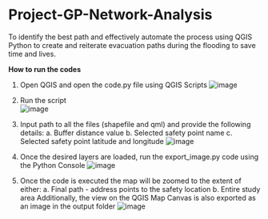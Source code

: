 # Project-GP-Network-Analysis
To identify the best path and effectively automate the process using QGIS Python to create and reiterate evacuation paths during the flooding to save time and lives.

**How to run the codes**
1. Open QGIS and open the code.py file using QGIS Scripts
![image](https://user-images.githubusercontent.com/80443493/137457987-38bdd4da-ce5e-4514-8abe-0661a9cf565b.png)

2. Run the script                                   
![image](https://user-images.githubusercontent.com/80443493/137458045-f55cde87-6888-4749-b781-664f4e4d6079.png)

3. Input path to all the files (shapefile and qml) and provide the following details:
  a. Buffer distance value
  b. Selected safety point name
  c. Selected safety point latitude and longitude
![image](https://user-images.githubusercontent.com/80443493/137458213-41af22e8-dfb5-4f3f-88ab-f726765e1cfa.png)

4. Once the desired layers are loaded, run the export_image.py code using the Python Console
![image](https://user-images.githubusercontent.com/80443493/137458312-9fb413d9-c716-40bf-af63-7589e1802d66.png)

5. Once the code is executed the map will be zoomed to the extent of either:
  a. Final path - address points to the safety location
  b. Entire study area
  Additionally, the view on the QGIS Map Canvas is also exported as an image in the output folder
![image](https://user-images.githubusercontent.com/80443493/137458386-f89b5f60-569c-443f-9f1a-78c0fbb5b4cd.png)

